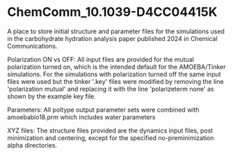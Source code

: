# ChemComm_10.1039-D4CC04415K
A place to store initial structure and parameter files for the simulations used in the carbohydrate hydration analysis paper published 2024 in Chemical Communications.


Polarization ON vs OFF: 
All input files are provided for the mutual polarization turned on, which is the intended default for the AMOEBA/Tinker simulations. For the simulations with polarization turned off the same input files were used but the tinker '.key' files were modified by removing the line 'polarization mutual' and replacing it with the line 'polarizeterm none' as shown by the example key file. 


Parameters: 
All poltype output parameter sets were combined with amoebabio18.prm which includes water parameters


XYZ files: 
The structure files provided are the dynamics input files, post minimization and centering, except for the specified no-preminimization alpha directories.
